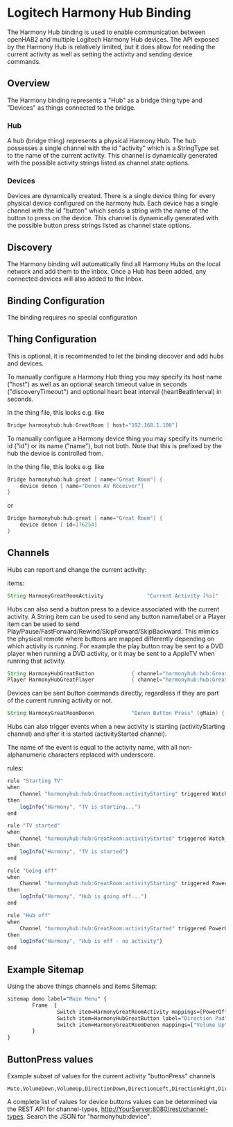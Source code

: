 # Logitech Harmony Hub Binding

The Harmony Hub binding is used to enable communication between openHAB2 and multiple Logitech Harmony Hub devices.
The API exposed by the Harmony Hub is relatively limited, but it does allow for reading the current activity as well as setting the activity and sending device commands.

## Overview

The Harmony binding represents a "Hub" as a bridge thing type and "Devices" as things connected to the bridge.  

### Hub

A hub (bridge thing) represents a physical Harmony Hub.
The hub possesses a single channel with the id "activity" which is a StringType set to the name of the current activity.
This channel is dynamically generated with the possible activity strings listed as channel state options.

### Devices

Devices are dynamically created.
There is a single device thing for every physical device configured on the harmony hub.
Each device has a single channel with the id "button" which sends a string with the name of the button to press on the device.
This channel is dynamically generated with the possible button press strings listed as channel state options.

## Discovery

The Harmony binding will automatically find all Harmony Hubs on the local network and add them to the inbox.
Once a Hub has been added, any connected devices will also added to the Inbox.

## Binding Configuration

The binding requires no special configuration

## Thing Configuration

This is optional, it is recommended to let the binding discover and add hubs and devices.

To manually configure a Harmony Hub thing you may specify its host name  ("host") as well as an optional search timeout value in seconds ("discoveryTimeout") and optional heart beat interval (heartBeatInterval) in seconds.

In the thing file, this looks e.g. like

```java
Bridge harmonyhub:hub:GreatRoom [ host="192.168.1.100"]
```

To manually configure a Harmony device thing you may specify its numeric id ("id") or its name ("name"), but not both.
Note that this is prefixed by the hub the device is controlled from.

In the thing file, this looks e.g. like

```java
Bridge harmonyhub:hub:great [ name="Great Room"] {
    device denon [ name="Denon AV Receiver"]
}
```

or

```java
Bridge harmonyhub:hub:great [ name="Great Room"] {
    device denon [ id=176254]
}
```

## Channels

Hubs can report and change the current activity:

items:

```java
String HarmonyGreatRoomActivity              "Current Activity [%s]"  (gMain) { channel="harmonyhub:hub:GreatRoom:currentActivity" }
```

Hubs can also send a button press to a device associated with the current activity. A String item can be used to send any button name/label or a Player item can be used to send Play/Pause/FastForward/Rewind/SkipForward/SkipBackward. This mimics the physical remote where buttons are mapped differently depending on which activity is running.  For example the play button may be sent to a DVD player when running a DVD activity, or it may be sent to a AppleTV when running that activity. 


```java
String HarmonyHubGreatButton            { channel="harmonyhub:hub:GreatRoom:buttonPress" }
Player HarmonyHubGreatPlayer            { channel="harmonyhub:hub:GreatRoom:player" }
```

Devices can be sent button commands directly, regardless if they are part of the current running activity or not.

```java
String HarmonyGreatRoomDenon            "Denon Button Press" (gMain) { channel="harmonyhub:device:GreatRoom:29529817:buttonPress" }
```

Hubs can also trigger events when a new activity is starting (activityStarting channel) and after it is started (activityStarted channel).

The name of the event is equal to the activity name, with all non-alphanumeric characters replaced with underscore.

rules:

```javascript
rule "Starting TV"
when
    Channel "harmonyhub:hub:GreatRoom:activityStarting" triggered Watch_TV
then
    logInfo("Harmony", "TV is starting...")
end

rule "TV started"
when
    Channel "harmonyhub:hub:GreatRoom:activityStarted" triggered Watch_TV
then
    logInfo("Harmony", "TV is started")
end

rule "Going off"
when
    Channel "harmonyhub:hub:GreatRoom:activityStarting" triggered PowerOff
then
    logInfo("Harmony", "Hub is going off...")
end

rule "Hub off"
when
    Channel "harmonyhub:hub:GreatRoom:activityStarted" triggered PowerOff
then
    logInfo("Harmony", "Hub is off - no activity")
end
```

## Example Sitemap

Using the above things channels and items
Sitemap:

```perl
sitemap demo label="Main Menu" {
        Frame  {
                Switch item=HarmonyGreatRoomActivity mappings=[PowerOff="PowerOff", TIVO="TIVO", Music="Music","APPLE TV"="APPLE TV", NETFLIX="NETFLIX"]
                Switch item=HarmonyHubGreatButton label="Direction Pad" mappings=[DirectionUp='Up', DirectionDown='Down', DirectionLeft='<', DirectionRight='>', Select='OK']
                Switch item=HarmonyGreatRoomDenon mappings=["Volume Up"="Volume Up","Volume Down"="Volume Down"]
        }
}
```

## ButtonPress values

Example subset of values for the current activity "buttonPress" channels 

```
Mute,VolumeDown,VolumeUp,DirectionDown,DirectionLeft,DirectionRight,DirectionUp,Select,Stop,Play,Rewind,Pause,FastForward,SkipBackward,SkipForward,Menu,Back,Home,SelectGame,PageDown,PageUp,Aspect,Display,Search,Cross,Circle,Square,Triangle,PS,Info,NumberEnter,Hyphen,Number0,Number1,Number2,Number3,Number4,Number5,Number6,Number7,Number8,Number9,PrevChannel,ChannelDown,ChannelUp,Record,FrameAdvance,C,B,D,A,Live,ThumbsDown,ThumbsUp,TiVo,WiiA,WiiB,Guide,Clear,Green,Red,Blue,Yellow,Dot,Return,Favorite,Exit,Sleep
```

A complete list of values for device buttons values can be determined via the REST API for channel-types, <http://YourServer:8080/rest/channel-types>.
Search the JSON for "harmonyhub:device".
